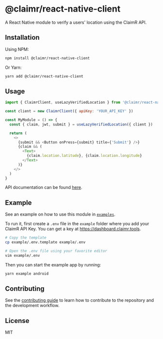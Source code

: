# @claimr/react-native-client

A React Native module to verify a users' location using the ClaimR API.

## Installation

Using NPM:

```sh
npm install @claimr/react-native-client
```

Or Yarn:

```bash
yarn add @claimr/react-native-client
```

## Usage

```js
import { ClaimrClient, useLazyVerifiedLocation } from '@claimr/react-native-client'

const client = new ClaimrClient({ apiKey: 'YOUR_API_KEY' })

const MyModule = () => {
  const { claim, jwt, submit } = useLazyVerifiedLocation({ client })

  return (
    <>
      {submit && <Button onPress={submit} title={'Submit'} />}
      {claim && (
        <Text>
          {claim.location.latitude}, {claim.location.longitude}
        </Text>
      )}
    </>
  )
}
```

API documentation can be found [here](https://docs.claimr.tools/docs/react-native/api).

## Example

See an example on how to use this module in [`examples`](//github.com/ClaimR/react-native-client/tree/master/example).

To run it, first create a `.env` file in the `example` folder where you add your ClaimR API Key. You can get a key at https://dashboard.claimr.tools.

```bash
# Copy the template
cp example/.env.template example/.env

# Open the .env file using your favorite editor
vim example/.env
```

Then you can start the example app by running:

```bash
yarn example android
```

## Contributing

See the [contributing guide](CONTRIBUTING.md) to learn how to contribute to the repository and the development workflow.

## License

MIT

